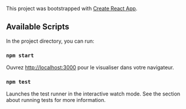 This project was bootstrapped with [Create React App](https://github.com/facebook/create-react-app).

## Available Scripts

In the project directory, you can run:

### `npm start`

Ouvrez [http://localhost:3000](http://localhost:3000) pour le visualiser dans votre navigateur.

### `npm test`
Launches the test runner in the interactive watch mode.
See the section about running tests for more information.